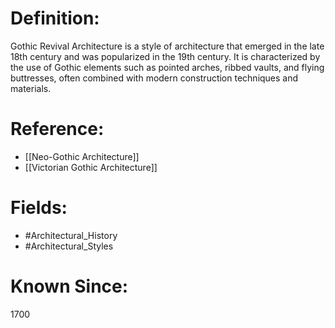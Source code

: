 

# Definition:
Gothic Revival Architecture is a style of architecture that emerged in the late 18th century and was popularized in the 19th century. It is characterized by the use of Gothic elements such as pointed arches, ribbed vaults, and flying buttresses, often combined with modern construction techniques and materials.

# Reference:
- [[Neo-Gothic Architecture]]
- [[Victorian Gothic Architecture]]

# Fields: 
- #Architectural_History
- #Architectural_Styles

# Known Since:
1700

